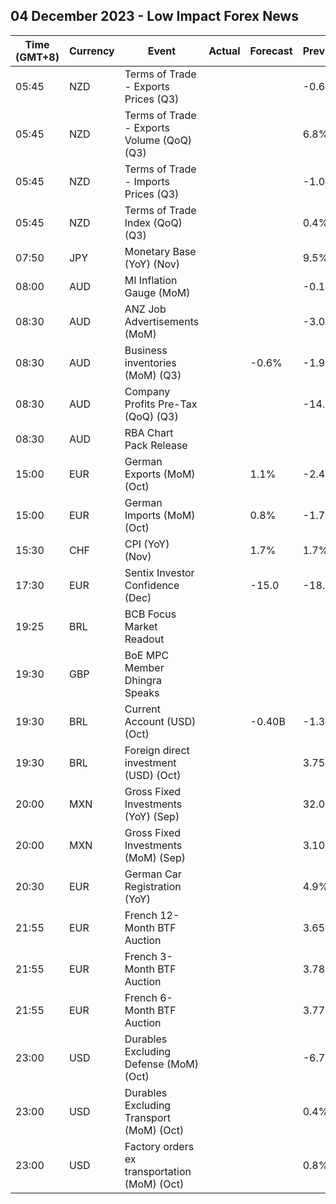 ## 04 December 2023 - Low Impact Forex News

| Time (GMT+8) | Currency | Event | Actual | Forecast | Previous |
|------|----------|-------|--------|----------|----------|
| 05:45 | NZD | Terms of Trade - Exports Prices (Q3) |  |  | -0.6% |
| 05:45 | NZD | Terms of Trade - Exports Volume (QoQ) (Q3) |  |  | 6.8% |
| 05:45 | NZD | Terms of Trade - Imports Prices (Q3) |  |  | -1.0% |
| 05:45 | NZD | Terms of Trade Index (QoQ) (Q3) |  |  | 0.4% |
| 07:50 | JPY | Monetary Base (YoY) (Nov) |  |  | 9.5% |
| 08:00 | AUD | MI Inflation Gauge (MoM) |  |  | -0.1% |
| 08:30 | AUD | ANZ Job Advertisements (MoM) |  |  | -3.0% |
| 08:30 | AUD | Business inventories (MoM) (Q3) |  | -0.6% | -1.9% |
| 08:30 | AUD | Company Profits Pre-Tax (QoQ) (Q3) |  |  | -14.6% |
| 08:30 | AUD | RBA Chart Pack Release |  |  |  |
| 15:00 | EUR | German Exports (MoM) (Oct) |  | 1.1% | -2.4% |
| 15:00 | EUR | German Imports (MoM) (Oct) |  | 0.8% | -1.7% |
| 15:30 | CHF | CPI (YoY) (Nov) |  | 1.7% | 1.7% |
| 17:30 | EUR | Sentix Investor Confidence (Dec) |  | -15.0 | -18.6 |
| 19:25 | BRL | BCB Focus Market Readout |  |  |  |
| 19:30 | GBP | BoE MPC Member Dhingra Speaks |  |  |  |
| 19:30 | BRL | Current Account (USD) (Oct) |  | -0.40B | -1.38B |
| 19:30 | BRL | Foreign direct investment (USD) (Oct) |  |  | 3.75B |
| 20:00 | MXN | Gross Fixed Investments (YoY) (Sep) |  |  | 32.00% |
| 20:00 | MXN | Gross Fixed Investments (MoM) (Sep) |  |  | 3.10% |
| 20:30 | EUR | German Car Registration (YoY) |  |  | 4.9% |
| 21:55 | EUR | French 12-Month BTF Auction |  |  | 3.659% |
| 21:55 | EUR | French 3-Month BTF Auction |  |  | 3.785% |
| 21:55 | EUR | French 6-Month BTF Auction |  |  | 3.776% |
| 23:00 | USD | Durables Excluding Defense (MoM) (Oct) |  |  | -6.7% |
| 23:00 | USD | Durables Excluding Transport (MoM) (Oct) |  |  | 0.4% |
| 23:00 | USD | Factory orders ex transportation (MoM) (Oct) |  |  | 0.8% |
